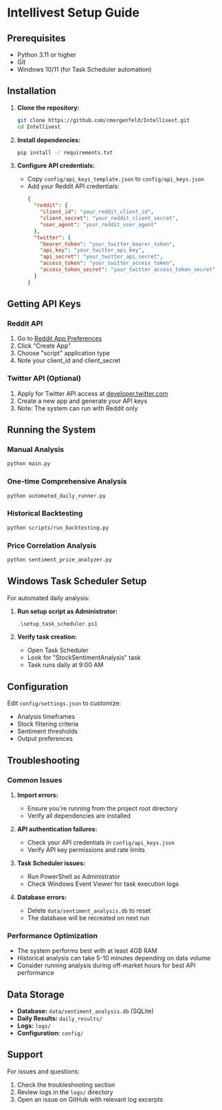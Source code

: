 # Intellivest Setup Guide

## Prerequisites

- Python 3.11 or higher
- Git
- Windows 10/11 (for Task Scheduler automation)

## Installation

1. **Clone the repository:**
   ```bash
   git clone https://github.com/cmorgenfeld/Intellivest.git
   cd Intellivest
   ```

2. **Install dependencies:**
   ```bash
   pip install -r requirements.txt
   ```

3. **Configure API credentials:**
   - Copy `config/api_keys_template.json` to `config/api_keys.json`
   - Add your Reddit API credentials:
     ```json
     {
       "reddit": {
         "client_id": "your_reddit_client_id",
         "client_secret": "your_reddit_client_secret",
         "user_agent": "your_reddit_user_agent"
       },
       "twitter": {
         "bearer_token": "your_twitter_bearer_token",
         "api_key": "your_twitter_api_key",
         "api_secret": "your_twitter_api_secret",
         "access_token": "your_twitter_access_token",
         "access_token_secret": "your_twitter_access_token_secret"
       }
     }
     ```

## Getting API Keys

### Reddit API
1. Go to [Reddit App Preferences](https://www.reddit.com/prefs/apps)
2. Click "Create App"
3. Choose "script" application type
4. Note your client_id and client_secret

### Twitter API (Optional)
1. Apply for Twitter API access at [developer.twitter.com](https://developer.twitter.com)
2. Create a new app and generate your API keys
3. Note: The system can run with Reddit only

## Running the System

### Manual Analysis
```bash
python main.py
```

### One-time Comprehensive Analysis
```bash
python automated_daily_runner.py
```

### Historical Backtesting
```bash
python scripts/run_backtesting.py
```

### Price Correlation Analysis
```bash
python sentiment_price_analyzer.py
```

## Windows Task Scheduler Setup

For automated daily analysis:

1. **Run setup script as Administrator:**
   ```powershell
   .\setup_task_scheduler.ps1
   ```

2. **Verify task creation:**
   - Open Task Scheduler
   - Look for "StockSentimentAnalysis" task
   - Task runs daily at 9:00 AM

## Configuration

Edit `config/settings.json` to customize:
- Analysis timeframes
- Stock filtering criteria
- Sentiment thresholds
- Output preferences

## Troubleshooting

### Common Issues

1. **Import errors:**
   - Ensure you're running from the project root directory
   - Verify all dependencies are installed

2. **API authentication failures:**
   - Check your API credentials in `config/api_keys.json`
   - Verify API key permissions and rate limits

3. **Task Scheduler issues:**
   - Run PowerShell as Administrator
   - Check Windows Event Viewer for task execution logs

4. **Database errors:**
   - Delete `data/sentiment_analysis.db` to reset
   - The database will be recreated on next run

### Performance Optimization

- The system performs best with at least 4GB RAM
- Historical analysis can take 5-10 minutes depending on data volume
- Consider running analysis during off-market hours for best API performance

## Data Storage

- **Database:** `data/sentiment_analysis.db` (SQLite)
- **Daily Results:** `daily_results/`
- **Logs:** `logs/`
- **Configuration:** `config/`

## Support

For issues and questions:
1. Check the troubleshooting section
2. Review logs in the `logs/` directory
3. Open an issue on GitHub with relevant log excerpts
